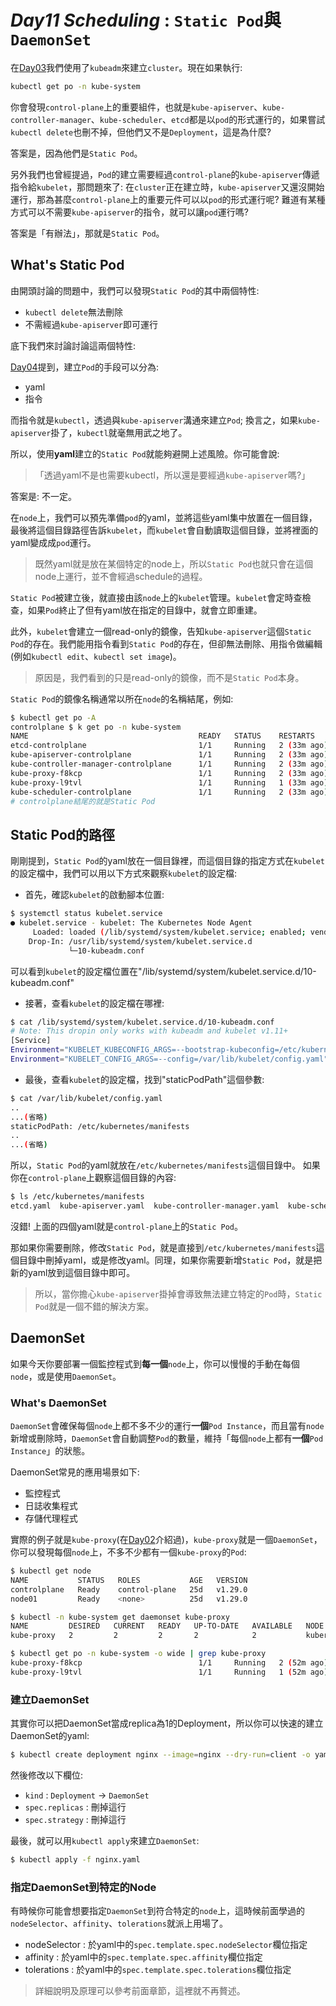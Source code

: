 # *Day11 Scheduling* : `Static Pod`與`DaemonSet`

在[Day03](03.md)我們使用了`kubeadm`來建立`cluster`。現在如果執行:

```bash
kubectl get po -n kube-system
```

你會發現`control-plane`上的重要組件，也就是`kube-apiserver`、`kube-controller-manager`、`kube-scheduler`、`etcd`都是以`pod`的形式運行的，如果嘗試`kubectl delete`也刪不掉，但他們又不是`Deployment`，這是為什麼? 

答案是，因為他們是`Static Pod`。

另外我們也曾經提過，`Pod`的建立需要經過`control-plane`的`kube-apiserver`傳遞指令給`kubelet`，那問題來了: 在`cluster`正在建立時，`kube-apiserver`又還沒開始運行，那為甚麼`control-plane`上的重要元件可以以`pod`的形式運行呢? 難道有某種方式可以不需要`kube-apiserver`的指令，就可以讓`pod`運行嗎?

答案是「有辦法」，那就是`Static Pod`。

## What's Static Pod

由開頭討論的問題中，我們可以發現`Static Pod`的其中兩個特性:
  * `kubectl delete`無法刪除
  * 不需經過`kube-apiserver`即可運行

底下我們來討論討論這兩個特性:

[Day04](04-1.md)提到，建立`Pod`的手段可以分為:
  * yaml
  * 指令

而指令就是`kubectl`，透過與`kube-apiserver`溝通來建立`Pod`; 換言之，如果`kube-apiserver`掛了，`kubectl`就毫無用武之地了。

所以，使用**yaml**建立的`Static Pod`就能夠避開上述風險。你可能會說: 

> 「透過yaml不是也需要kubectl，所以還是要經過`kube-apiserver`嗎?」

答案是: 不一定。

在`node`上，我們可以預先準備`pod`的yaml，並將這些yaml集中放置在一個目錄，最後將這個目錄路徑告訴`kubelet`，而`kubelet`會自動讀取這個目錄，並將裡面的yaml變成成`pod`運行。

> 既然yaml就是放在某個特定的node上，所以`Static Pod`也就只會在這個node上運行，並不會經過schedule的過程。

`Static Pod`被建立後，就直接由該`node`上的`kubelet`管理。`kubelet`會定時查檢查，如果`Pod`終止了但有yaml放在指定的目錄中，就會立即重建。

此外，`kubelet`會建立一個read-only的鏡像，告知`kube-apiserver`這個`Static Pod`的存在。我們能用指令看到`Static Pod`的存在，但卻無法刪除、用指令做編輯(例如`kubectl edit`、`kubectl set image`)。

> 原因是，我們看到的只是read-only的鏡像，而不是`Static Pod`本身。

`Static Pod`的鏡像名稱通常以所在`node`的名稱結尾，例如:
  
```bash
$ kubectl get po -A
controlplane $ k get po -n kube-system 
NAME                                      READY   STATUS    RESTARTS      AGE
etcd-controlplane                         1/1     Running   2 (33m ago)   25d
kube-apiserver-controlplane               1/1     Running   2 (33m ago)   25d
kube-controller-manager-controlplane      1/1     Running   2 (33m ago)   25d
kube-proxy-f8kcp                          1/1     Running   2 (33m ago)   25d
kube-proxy-l9tvl                          1/1     Running   1 (33m ago)   25d
kube-scheduler-controlplane               1/1     Running   2 (33m ago)   25d
# controlplane結尾的就是Static Pod
```
## Static Pod的路徑

剛剛提到，`Static Pod`的yaml放在一個目錄裡，而這個目錄的指定方式在`kubelet`的設定檔中，我們可以用以下方式來觀察`kubelet`的設定檔:

* 首先，確認`kubelet`的啟動腳本位置:
```bash
$ systemctl status kubelet.service 
● kubelet.service - kubelet: The Kubernetes Node Agent
     Loaded: loaded (/lib/systemd/system/kubelet.service; enabled; vendor preset: enabled)
    Drop-In: /usr/lib/systemd/system/kubelet.service.d
             └─10-kubeadm.conf
```

可以看到`kubelet`的設定檔位置在"/lib/systemd/system/kubelet.service.d/10-kubeadm.conf"

* 接著，查看`kubelet`的設定檔在哪裡:

```bash
$ cat /lib/systemd/system/kubelet.service.d/10-kubeadm.conf
# Note: This dropin only works with kubeadm and kubelet v1.11+
[Service]
Environment="KUBELET_KUBECONFIG_ARGS=--bootstrap-kubeconfig=/etc/kubernetes/bootstrap-kubelet.conf --kubeconfig=/etc/kubernetes/kubelet.conf"
Environment="KUBELET_CONFIG_ARGS=--config=/var/lib/kubelet/config.yaml" # 這行就是指定kubelet的設定檔位置
```
* 最後，查看`kubelet`的設定檔，找到"staticPodPath"這個參數:

```bash
$ cat /var/lib/kubelet/config.yaml
..
...(省略) 
staticPodPath: /etc/kubernetes/manifests
..
...(省略)
```

所以，`Static Pod`的yaml就放在`/etc/kubernetes/manifests`這個目錄中。
如果你在`control-plane`上觀察這個目錄的內容:

```bash
$ ls /etc/kubernetes/manifests
etcd.yaml  kube-apiserver.yaml  kube-controller-manager.yaml  kube-scheduler.yaml
```
沒錯! 上面的四個yaml就是`control-plane`上的`Static Pod`。

那如果你需要刪除，修改`Static Pod`，就是直接到`/etc/kubernetes/manifests`這個目錄中刪掉yaml，或是修改yaml。同理，如果你需要新增`Static Pod`，就是把新的yaml放到這個目錄中即可。

> 所以，當你擔心`kube-apiserver`掛掉會導致無法建立特定的`Pod`時，`Static Pod`就是一個不錯的解決方案。

## DaemonSet

如果今天你要部署一個監控程式到**每一個**`node`上，你可以慢慢的手動在每個`node`，或是使用`DaemonSet`。

### What's DaemonSet

`DaemonSet`會確保每個`node`上都不多不少的運行**一個**`Pod Instance`，而且當有`node`新增或刪除時，`DaemonSet`會自動調整`Pod`的數量，維持「每個`node`上都有**一個**`Pod Instance`」的狀態。

DaemonSet常見的應用場景如下:
  * 監控程式
  * 日誌收集程式
  * 存儲代理程式

實際的例子就是`kube-proxy`(在[Day02](02-1.md)介紹過)，`kube-proxy`就是一個`DaemonSet`，你可以發現每個`node`上，不多不少都有一個`kube-proxy`的`Pod`:
  
```bash
$ kubectl get node
NAME           STATUS   ROLES           AGE   VERSION
controlplane   Ready    control-plane   25d   v1.29.0
node01         Ready    <none>          25d   v1.29.0

$ kubectl -n kube-system get daemonset kube-proxy 
NAME         DESIRED   CURRENT   READY   UP-TO-DATE   AVAILABLE   NODE SELECTOR            AGE
kube-proxy   2         2         2       2            2           kubernetes.io/os=linux   25d

$ kubectl get po -n kube-system -o wide | grep kube-proxy
kube-proxy-f8kcp                          1/1     Running   2 (52m ago)   25d   172.30.1.2    controlplane   <none>           <none>
kube-proxy-l9tvl                          1/1     Running   1 (52m ago)   25d   172.30.2.2    node01         <none>           <none>
```

### 建立DaemonSet

其實你可以把DaemonSet當成replica為1的Deployment，所以你可以快速的建立DaemonSet的yaml:

```bash
$ kubectl create deployment nginx --image=nginx --dry-run=client -o yaml > nginx.yaml
```

然後修改以下欄位:
  * `kind` : `Deployment` -> `DaemonSet`
  * `spec.replicas` : 刪掉這行
  * `spec.strategy` : 刪掉這行

最後，就可以用`kubectl apply`來建立`DaemonSet`:
  
```bash
$ kubectl apply -f nginx.yaml
```

### 指定DaemonSet到特定的Node

有時候你可能會想要指定`DaemonSet`到符合特定的`node`上，這時候前面學過的`nodeSelector`、`affinity`、`tolerations`就派上用場了。

* nodeSelector : 於yaml中的`spec.template.spec.nodeSelector`欄位指定
* affinity : 於yaml中的`spec.template.spec.affinity`欄位指定
* tolerations : 於yaml中的`spec.template.spec.tolerations`欄位指定

> 詳細說明及原理可以參考前面章節，這裡就不再贅述。